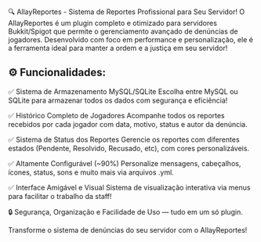 🔍 AllayReportes - Sistema de Reportes Profissional para Seu Servidor!
O AllayReportes é um plugin completo e otimizado para servidores Bukkit/Spigot que permite o gerenciamento avançado de denúncias de jogadores. Desenvolvido com foco em performance e personalização, ele é a ferramenta ideal para manter a ordem e a justiça em seu servidor!

## ⚙️ Funcionalidades:

✅ Sistema de Armazenamento MySQL/SQLite
Escolha entre MySQL ou SQLite para armazenar todos os dados com segurança e eficiência!

✅ Histórico Completo de Jogadores
Acompanhe todos os reportes recebidos por cada jogador com data, motivo, status e autor da denúncia.

✅ Sistema de Status dos Reportes
Gerencie os reportes com diferentes estados (Pendente, Resolvido, Recusado, etc), com cores personalizáveis.

✅ Altamente Configurável (~90%)
Personalize mensagens, cabeçalhos, ícones, status, sons e muito mais via arquivos .yml.

✅ Interface Amigável e Visual
Sistema de visualização interativa via menus para facilitar o trabalho da staff!



🔒 Segurança, Organização e Facilidade de Uso — tudo em um só plugin.

Transforme o sistema de denúncias do seu servidor com o AllayReportes!
